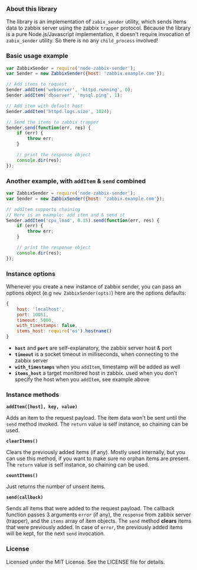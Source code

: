 ### About this library

The library is an implementation of `zabix_sender` utility, which sends items data to zabbix server
using the zabbix `trapper` protocol. Because the library is a pure Node.js/Javascript implementation, it doesn't
require invocation of `zabix_sender` utility. So there is no any `child_process` involved!

### Basic usage example

```javascript
var ZabbixSender = require('node-zabbix-sender');
var Sender = new ZabbixSender({host: 'zabbix.example.com'});

// Add items to request
Sender.addItem('webserver', 'httpd.running', 0);
Sender.addItem('dbserver', 'mysql.ping', 1);

// Add item with default host
Sender.addItem('httpd.logs.size', 1024);

// Send the items to zabbix trapper
Sender.send(function(err, res) {
    if (err) {
        throw err;
    }

    // print the response object
    console.dir(res);
});
```

### Another example, with `addItem` & `send` combined

```javascript
var ZabbixSender = require('node-zabbix-sender');
var Sender = new ZabbixSender({host: 'zabbix.example.com'});

// addItem supports chaining
// Here is an example: add item and & send it
Sender.addItem('cpu_load', 0.15).send(function(err, res) {
    if (err) {
        throw err;
    }

    // print the response object
    console.dir(res);
});
```

### Instance options

Whenever you create a new instance of zabbix sender, you can pass an options object (e.g `new ZabbixSender(opts)`)
here are the options defaults:

```javascript
{
    host: 'localhost',
    port: 10051,
    timeout: 5000,
    with_timestamps: false,
    items_host: require('os').hostname()
}
```
- **`host`** and **`port`** are self-explanatory, the zabbix server host & port
- **`timeout`** is a socket timeout in milliseconds, when connecting to the zabbix server
- **`with_timestamps`** when you `addItem`, timestamp will be added as well
- **`items_host`** a target monitored host in zabbix. used when you don't specify the host when you `addItem`, see example above

### Instance methods

**`addItem([host], key, value)`**

Adds an item to the request payload. The item data won't be sent until the `send` method invoked.
The `return` value is self instance, so chaining can be used.

**`clearItems()`**

Clears the previously added items (if any). Mostly used internally, but you can use this method,
if you want to make sure no orphan items are present. The `return` value is self instance, so chaining can be used.

**`countItems()`**

Just returns the number of unsent items.

**`send(callback)`**

Sends all items that were added to the request payload.
The callback function passes 3 arguments `error` (if any), the `response` from zabbix server (trapper),
and the `items` array of item objects. The `send` method **clears** items that were previously added.
In case of `error`, the previously added items will be kept, for the next `send` invocation.

### License

Licensed under the MIT License. See the LICENSE file for details.
